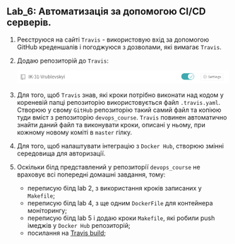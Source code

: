 Lab_6: Автоматизація за допомогою CI/CD серверів.
-

1. Реєструюся на сайті `Travis` - використовую вхід за допомогою GitHub креденшалів і погоджуюся з дозволами, які вимагає `Travis`.

2. Додаю репозиторій до `Travis`:

     ![image](img/1.png)
     
3. Для того, щоб `Travis` знав, які кроки потрібно виконати над кодом у кореневій папці  репозиторію використовується файл `.travis.yaml`. Створюю у свому `GitHub` репозиторію такий самий файл та копіюю туди вміст з репозиторію `devops_course`. `Travis` повинен автоматично знайти даний файл та виконувати кроки, описані у ньому, при кожному новому коміті в `master` гілку.

4. Для того, щоб налаштувати інтеграцію з `Docker Hub`, створюю змінні середовища для авторизації.

5. Оскільки білд представлений у репозиторії `devops_course` не враховує всі попередні домашні завдання, тому:
   - переписую білд lab 2, з використання кроків записаних у `Makefile`;
   - переписую білд lab 4, з ще одним `DockerFile` для контейнера моніторингу;
   - переписую білд lab 5 і додаю кроки `Makefile`, які робили push імеджів у `Docker Hub` репозиторій;
   - посилання на  [Travis build]();